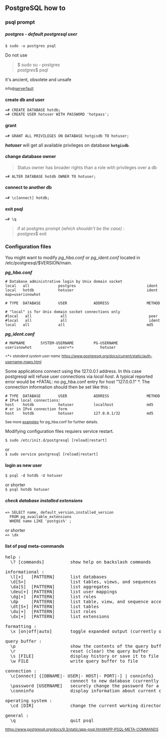## PostgreSQL how to

### psql prompt
##### postgres - default postgresql user
`$ sudo -u postgres psql`

Do not use
>$ sudo su - postgres  
>*postgres*$ psql

it's ancient, obsolete and unsafe

<sup>info@[serverfault][serverfault]</sup>

#### create db and user
`=# CREATE DATABASE hotdb;`  
`=# CREATE USER hotuser WITH PASSWORD 'hotpass';`

#### grant
`=# GRANT ALL PRIVILEGES ON DATABASE hotgisdb TO hotuser;`

_**hotuser**_ will get all available privileges on database **`hotgisdb`**.

#### change database owner
>Status owner has broader rights than a role with privileges over a db

`=# ALTER DATABASE hotdb OWNER TO hotuser;`

#### connect to another db
`=# \c[onnect] hotdb;`

#### exit psql
`=# \q`

>if at postgres prompt *(which shouldn't be the case)* :  
> *postgres*$ exit


### Configuration files
You might want to modify *pg_hba.conf* or *pg_ident.conf* located in /etc/postgresql/$VERSION/main.

_**pg_hba.conf**_

    # Database administrative login by Unix domain socket
    local   all             postgres                                ident
    local   hotdb           hotuser                                 ident map=userisnowhot

    # TYPE  DATABASE        USER            ADDRESS                 METHOD
    
    # "local" is for Unix domain socket connections only
    #local   all             all                                     peer
    #local   all             all                                     ident
    local   all             all                                     md5

_**pg_ident.conf**_

    # MAPNAME       SYSTEM-USERNAME         PG-USERNAME
    userisnowhot            user<*>            hotuser

<sup>\<*\> _standard system user name_</sup>
<sup>https://www.postgresql.org/docs/current/static/auth-username-maps.html</sup>

Some applications connect using the 127.0.0.1 address. In this case postgresql will refuse user connections via *local host*. A typical reported error would be *FATAL: no pg_hba.conf entry for host "127.0.0.1" *. The connection information should then be set like this :

    # TYPE  DATABASE        USER            ADDRESS                 METHOD
    # IPv4 local connections:
    host    hotdb           hotuser         localhost               md5
    # or in IPv4 connection form
    host    hotdb           hotuser         127.0.0.1/32            md5
<sup>See more [examples][postgresql] for pg_hba.conf for further details.</sup>

Modifying configuration files requiers service restart.

`$ sudo /etc/init.d/postgresql [reload|restart]`

or  
`$ sudo service postgresql [reload|restart]`

#### login as new user
`$ psql -d hotdb -U hotuser`

or shorter  
`$ psql hotdb hotuser`

##### check database installed extensions
    => SELECT name, default_version,installed_version  
      FROM pg_available_extensions  
      WHERE name LIKE 'postgis%' ;

or shorter  
`=> \dx`

#### list of psql meta-commands
<pre>
help :
  \? [commands]          show help on backslash commands

informational :  
  \l[+]   [PATTERN]      list databases
  \d[S+]                 list tables, views, and sequences
  \da[S]  [PATTERN]      list aggregates
  \deu[+] [PATTERN]      list user mappings
  \dg[+]  [PATTERN]      list roles
  \dp     [PATTERN]      list table, view, and sequence access privileges
  \dt[S+] [PATTERN]      list tables
  \du[+]  [PATTERN]      list roles
  \dx[+]  [PATTERN]      list extensions

formatting :
  \x [on|off|auto]       toggle expanded output (currently off)

query buffer :
  \p                     show the contents of the query buffer
  \r                     reset (clear) the query buffer
  \s [FILE]              display history or save it to file
  \w FILE                write query buffer to file

connection :
  \c[onnect] {[DBNAME|- USER|- HOST|- PORT|-] | conninfo}
                         connect to new database (currently "postgres")
  \password [USERNAME]   securely change the password for a user
  \conninfo              display information about current connection

operating system :
  \cd [DIR]              change the current working directory

general :
  \q                     quit psql
</pre>

<sup>https://www.postgresql.org/docs/9.3/static/app-psql.html#APP-PSQL-META-COMMANDS</sup>

[serverfault]: http://serverfault.com/questions/601140/whats-the-difference-between-sudo-su-postgres-and-sudo-u-postgres#601141 "whats-the-difference-between-sudo-su-postgres-and-sudo-u-postgres"
[postgresql]: https://www.postgresql.org/docs/9.4/static/auth-pg-hba-conf.html#EXAMPLE-PG-HBA.CONF "EXAMPLE-PG-HBA.CONF"
